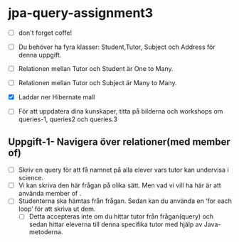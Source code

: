 # jpa-query-assignment3

- [ ] don't forget coffe!

- [ ] Du behöver ha fyra klasser: Student,Tutor, Subject och Address för denna uppgift.
- [ ] Relationen mellan Tutor och Student är One to Many.
- [ ] Relationen mellan Tutor och Subject är Many to Many.
- [x] Laddar ner Hibernate mall
- [ ] För att uppdatera dina kunskaper, titta på bilderna och workshops om queries-1, queries2 och queries.3

## Uppgift-1- Navigera över relationer(med member of)
- [ ] Skriv en query för att få namnet på alla elever vars tutor kan undervisa i science.
- [ ] Vi kan skriva den här frågan på olika sätt. Men vad vi vill ha här är att använda member of .
- [ ] Studenterna ska hämtas från frågan. Sedan kan du använda en ‘for each loop’ för att skriva ut dem.
	- [ ] Detta accepteras inte om du hittar tutor från frågan(query) och sedan hittar eleverna till denna specifika tutor  med hjälp av Java-metoderna.